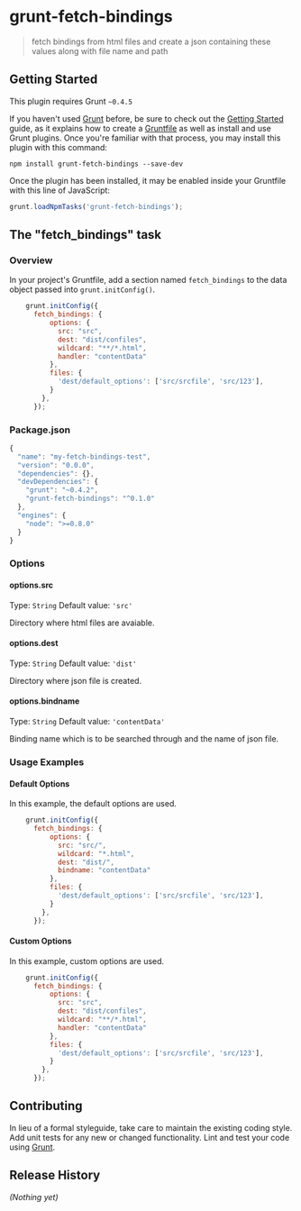 # grunt-fetch-bindings

> fetch bindings from html files and create a json containing these values along with file name and path

## Getting Started
This plugin requires Grunt `~0.4.5`

If you haven't used [Grunt](http://gruntjs.com/) before, be sure to check out the [Getting Started](http://gruntjs.com/getting-started) guide, as it explains how to create a [Gruntfile](http://gruntjs.com/sample-gruntfile) as well as install and use Grunt plugins. Once you're familiar with that process, you may install this plugin with this command:

```shell
npm install grunt-fetch-bindings --save-dev
```

Once the plugin has been installed, it may be enabled inside your Gruntfile with this line of JavaScript:

```js
grunt.loadNpmTasks('grunt-fetch-bindings');
```

## The "fetch_bindings" task

### Overview
In your project's Gruntfile, add a section named `fetch_bindings` to the data object passed into `grunt.initConfig()`.

```js
    grunt.initConfig({
      fetch_bindings: {
          options: {
            src: "src",
            dest: "dist/confiles",
            wildcard: "**/*.html",
            handler: "contentData"
          },
          files: {
            'dest/default_options': ['src/srcfile', 'src/123'],
          }
        },
      });
```

### Package.json

```js
{
  "name": "my-fetch-bindings-test",
  "version": "0.0.0",
  "dependencies": {},
  "devDependencies": {
    "grunt": "~0.4.2",
    "grunt-fetch-bindings": "^0.1.0"
  },
  "engines": {
    "node": ">=0.8.0"
  }
}
```

### Options

#### options.src
Type: `String`
Default value: `'src'`

Directory where html files are avaiable.

#### options.dest
Type: `String`
Default value: `'dist'`

Directory where json file is created.

#### options.bindname
Type: `String`
Default value: `'contentData'`

Binding name which is to be searched through and the name of json file.

### Usage Examples

#### Default Options
In this example, the default options are used.

```js
    grunt.initConfig({
      fetch_bindings: {
          options: {
            src: "src/",
            wildcard: "*.html",
            dest: "dist/",
            bindname: "contentData"
          },
          files: {
            'dest/default_options': ['src/srcfile', 'src/123'],
          }
        },
      });
```

#### Custom Options
In this example, custom options are used.

```js
    grunt.initConfig({
      fetch_bindings: {
          options: {
            src: "src",
            dest: "dist/confiles",
            wildcard: "**/*.html",
            handler: "contentData"
          },
          files: {
            'dest/default_options': ['src/srcfile', 'src/123'],
          }
        },
      });
```

## Contributing
In lieu of a formal styleguide, take care to maintain the existing coding style. Add unit tests for any new or changed functionality. Lint and test your code using [Grunt](http://gruntjs.com/).

## Release History
_(Nothing yet)_
